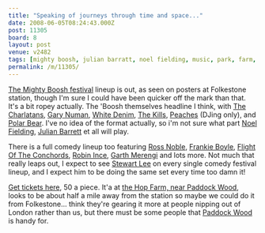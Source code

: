 ```yaml
---
title: "Speaking of journeys through time and space..."
date: 2008-06-05T08:24:43.000Z
post: 11305
board: 8
layout: post
venue: v2482
tags: [mighty boosh, julian barratt, noel fielding, music, park, farm, venue, hop farm, ticketmaster, music, park, farm, venue, hop farm, ticketmaster, music, park, farm, venue, hop farm, ticketmaster, music, park, farm, venue, hop farm, ticketmaster, music, park, farm, venue, hop farm, ticket]
permalink: /m/11305/
---
```

<a href="/wiki/mighty+boosh+festival">The Mighty Boosh festival</a> lineup is out, as seen on posters at Folkestone station, though I'm sure I could have been quicker off the mark than that. It's a bit ropey actually. The 'Boosh themselves headline I think, with <a href="/wiki/charlatans">The Charlatans</a>, <a href="/wiki/gary+numan">Gary Numan</a>, <a href="/wiki/white+denim">White Denim</a>, <a href="/wiki/kills">The Kills</a>, <a href="/wiki/peaches">Peaches</a> (DJing only), and <a href="/wiki/polar+bear">Polar Bear</a>. I've no idea of the format actually, so i'm not sure what part <a href="/wiki/noel+fielding">Noel Fielding</a>, <a href="/wiki/julian+barrett">Julian Barrett</a> et all will play. 

There is a full comedy lineup too featuring <a href="/wiki/ross+noble">Ross Noble</a>, <a href="/wiki/frankie+boyle">Frankie Boyle</a>, <a href="/wiki/flight+of+the+conchords">Flight Of The Conchords</a>, <a href="/wiki/robin+ince">Robin Ince</a>, <a href="/wiki/garth+merengi">Garth Merengi</a> and lots more. Not much that really leaps out, I expect to see <a href="/wiki/stewart+lee">Stewart Lee</a> on every single comedy festival lineup, and I expect him to be doing the same set every time too damn it!

<a href="http://www.ticketmaster.co.uk/event/1F00409698D939A1?artistid=945976&majorcatid=10002&minorcatid=51">Get tickets here</a>, 50 a piece. It'a at <a href="http://www.folkestonegerald.com/v/2482/The+Hop+Farm">the Hop Farm, near Paddock Wood</a>, looks to be about half a mile away from the station so maybe we could do it from Folkestone... think they're gearing it more at people nipping out of London rather than us, but there must be some people that <a href="http://www.folkestonegerald.com/v/2482/The+Hop+Farm/map">Paddock Wood</a> is handy for.
